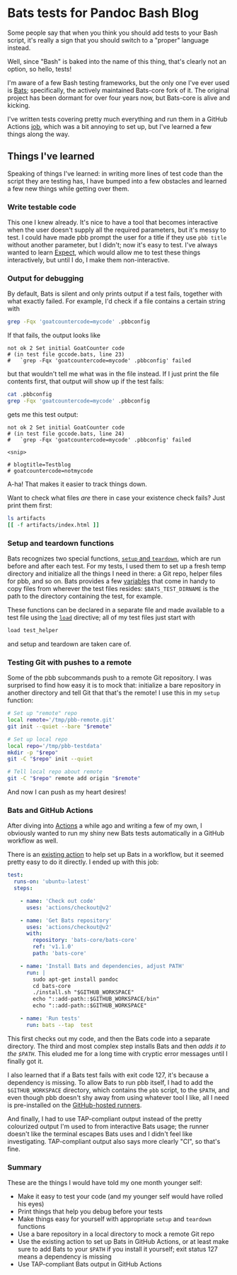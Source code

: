 # Bats tests for Pandoc Bash Blog

Some people say that when you think you should add tests to your Bash script,
it's really a sign that you should switch to a "proper" language instead.

Well, since "Bash" is baked into the name of this thing, that's clearly not an
option, so hello, tests!

I'm aware of a few Bash testing frameworks, but the only one I've ever used is
[Bats]; specifically, the actively maintained Bats-core fork of it. The
original project has been dormant for over four years now, but Bats-core is
alive and kicking.

I've written tests covering pretty much everything and run them in a GitHub
Actions [job], which was a bit annoying to set up, but I've learned a few
things along the way.

  [Bats]: https://github.com/bats-core/bats-core
  [job]: https://github.com/bewuethr/pandoc-bash-blog/blob/0f0014605bf48ca20641b5095b88a6b43338a200/.github/workflows/shlinttest.yml#L22-L45

## Things I've learned

Speaking of things I've learned: in writing more lines of test code than the
script they are testing has, I have bumped into a few obstacles and learned a
few new things while getting over them.

### Write testable code

This one I knew already. It's nice to have a tool that becomes interactive when
the user doesn't supply all the required parameters, but it's messy to test. I
could have made pbb prompt the user for a title if they use `pbb title` without
another parameter, but I didn't; now it's easy to test. I've always wanted to
learn [Expect], which would allow me to test these things interactively, but
until I do, I make them non-interactive.

  [Expect]: https://core.tcl-lang.org/expect/index

### Output for debugging

By default, Bats is silent and only prints output if a test fails, together
with what exactly failed. For example, I'd check if a file contains a certain
string with

```bash
grep -Fqx 'goatcountercode=mycode' .pbbconfig
```

If that fails, the output looks like

```
not ok 2 Set initial GoatCounter code
# (in test file gccode.bats, line 23)
#   `grep -Fqx 'goatcountercode=mycode' .pbbconfig' failed
```

but that wouldn't tell me what was in the file instead. If I just print the
file contents first, that output will show up if the test fails:

```bash
cat .pbbconfig
grep -Fqx 'goatcountercode=mycode' .pbbconfig
```

gets me this test output:

```
not ok 2 Set initial GoatCounter code
# (in test file gccode.bats, line 24)
#   `grep -Fqx 'goatcountercode=mycode' .pbbconfig' failed

<snip>

# blogtitle=Testblog
# goatcountercode=notmycode
```

A-ha! That makes it easier to track things down.

Want to check what files *are* there in case your existence check fails? Just
print them first:

```bash
ls artifacts
[[ -f artifacts/index.html ]]
```

### Setup and teardown functions

Bats recognizes two special functions, [`setup` and `teardown`], which are run
before and after each test. For my tests, I used them to set up a fresh temp
directory and initialize all the things I need in there: a Git repo, helper
files for pbb, and so on. Bats provides a few [variables] that come in handy to
copy files from wherever the test files resides: `$BATS_TEST_DIRNAME` is the
path to the directory containing the test, for example.

These functions can be declared in a separate file and made available to a test
file using the [`load`] directive; all of my test files just start with

```bash
load test_helper
```

and setup and teardown are taken care of.

  [`setup` and `teardown`]: https://github.com/bats-core/bats-core#setup-and-teardown-pre--and-post-test-hooks
  [variables]: https://github.com/bats-core/bats-core#special-variables
  [`load`]: https://github.com/bats-core/bats-core#load-share-common-code

### Testing Git with pushes to a remote

Some of the pbb subcommands push to a remote Git repository. I was surprised to
find how easy it is to mock that: initialize a bare repository in another
directory and tell Git that that's the remote! I use this in my `setup`
function:

```bash
# Set up "remote" repo
local remote='/tmp/pbb-remote.git'
git init --quiet --bare "$remote"

# Set up local repo
local repo='/tmp/pbb-testdata'
mkdir -p "$repo"
git -C "$repo" init --quiet

# Tell local repo about remote
git -C "$repo" remote add origin "$remote"
```

And now I can push as my heart desires!

### Bats and GitHub Actions

After diving into [Actions] a while ago and writing a few of my own, I
obviously wanted to run my shiny new Bats tests automatically in a GitHub
workflow as well.

There is an [existing action] to help set up Bats in a workflow, but it seemed
pretty easy to do it directly. I ended up with this job:

```yaml
test:
  runs-on: 'ubuntu-latest'
  steps:

    - name: 'Check out code'
      uses: 'actions/checkout@v2'

    - name: 'Get Bats repository'
      uses: 'actions/checkout@v2'
      with:
        repository: 'bats-core/bats-core'
        ref: 'v1.1.0'
        path: 'bats-core'

    - name: 'Install Bats and dependencies, adjust PATH'
      run: |
        sudo apt-get install pandoc
        cd bats-core
        ./install.sh "$GITHUB_WORKSPACE"
        echo "::add-path::$GITHUB_WORKSPACE/bin"
        echo "::add-path::$GITHUB_WORKSPACE"

    - name: 'Run tests'
      run: bats --tap  test
```

This first checks out my code, and then the Bats code into a separate
directory. The third and most complex step installs Bats and then *adds it to
the `$PATH`*. This eluded me for a long time with cryptic error messages until
I finally got it.

I also learned that if a Bats test fails with exit code 127, it's because a
dependency is missing. To allow Bats to run pbb itself, I had to add the
`$GITHUB_WORKSPACE` directory, which contains the `pbb` script, to the `$PATH`,
and even though pbb doesn't shy away from using whatever tool I like, all I
need is pre-installed on the [GitHub-hosted runners].

And finally, I had to use TAP-compliant output instead of the pretty colourized
output I'm used to from interactive Bats usage; the runner doesn't like the
terminal escapes Bats uses and I didn't feel like investigating. TAP-compliant
output also says more clearly "CI", so that's fine.

  [Actions]: 2020-03-16-github-actions-pbb.html
  [existing action]: https://github.com/marketplace/actions/setup-bats-testing-framework
  [GitHub-hosted runners]: https://github.com/actions/virtual-environments/blob/master/images/linux/Ubuntu1804-README.md

### Summary

These are the things I would have told my one month younger self:

- Make it easy to test your code (and my younger self would have rolled his
  eyes)
- Print things that help you debug before your tests
- Make things easy for yourself with appropriate `setup` and `teardown`
  functions
- Use a bare repository in a local directory to mock a remote Git repo
- Use the existing action to set up Bats in GitHub Actions, or at least make
  sure to add Bats to your `$PATH` if you install it yourself; exit status 127
  means a dependency is missing
- Use TAP-compliant Bats output in GitHub Actions
